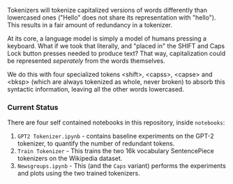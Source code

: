 Tokenizers will tokenize capitalized versions of words differently than lowercased ones ("Hello" does not share its representation with "hello"). This results in a fair amount of redundancy in a tokenizer.

At its core, a language model is simply a model of humans pressing a keyboard. What if we took that literally, and "placed in" the SHIFT and Caps Lock button presses needed to produce text? That way, capitalization could be represented *seperately* from the words themselves.

We do this with four specialized tokens \<shift>, \<capss>, \<capse> and \<bksp> (which are always tokenized as whole, never broken) to absorb this syntactic information, leaving all the other words lowercased.

### Current Status
There are four self contained notebooks in this repository, inside `notebooks`:

1. `GPT2 Tokenizer.ipynb` - contains baseline experiments on the GPT-2 tokenizer, to quantify the number of redundant tokens.
2. `Train Tokenizer` - This trains the two 16k vocabulary SentencePiece tokenizers on the Wikipedia dataset.
3. `Newsgroups.ipynb` - This (and the `Caps` variant) performs the experiments and plots using the two trained tokenizers.